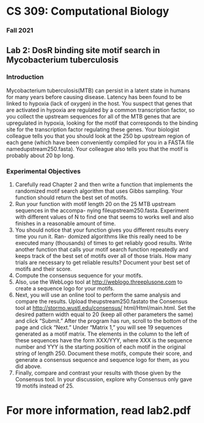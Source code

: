 # CS 309: Computational Biology

### Fall 2021

## Lab 2: DosR binding site motif search in Mycobacterium tuberculosis


### Introduction

Mycobacterium tuberculosis(MTB) can persist in a latent state in humans for many years before
causing disease. Latency has been found to be linked to hypoxia (lack of oxygen) in the host. 
You suspect that genes that are activated in hypoxia are regulated by a common transcription factor, 
so you collect the upstream sequences for all of the MTB genes that are upregulated in hypoxia, 
looking for the motif that corresponds to the binding site for the transcription factor regulating 
these genes. Your biologist colleague tells you that you should look at the 250 bp upstream region of 
each gene (which have been conveniently compiled for you in a FASTA file namedupstream250.fasta). 
Your colleague also tells you that the motif is probably about 20 bp long.

### Experimental Objectives

1. Carefully read Chapter 2 and then write a function that implements the randomized motif
    search algorithm that uses Gibbs sampling. Your function should return the best
    set of motifs.
2. Run your function with motif length 20 on the 25 MTB upstream sequences in the accompa-
    nying fileupstream250.fasta. Experiment with different values of N to find one that seems
    to works well and also finishes in a reasonable amount of time.
3. You should notice that your function gives you different results every time you run it. Ran-
    domized algorithms like this really need to be executed many (thousands) of times to get
    reliably good results. Write another function that calls your motif search function repeatedly
     and keeps track of the best set of motifs over all of those trials. How many trials are necessary
     to get reliable results? Document your best set of motifs and their score.
4. Compute the consensus sequence for your motifs.
5. Also, use the WebLogo tool at http://weblogo.threeplusone.com to create a sequence logo
    for your motifs.
6. Next, you will use an online tool to perform the same analysis and compare the results. Upload
    theupstream250.fastato the Consensus tool at http://stormo.wustl.edu/consensus/
    html/Html/main.html. Set the desired pattern width equal to 20 (keep all other parameters
    the same) and click “Submit.” After the program has run, scroll to the bottom of the page
    and click “Next.” Under “Matrix 1,” you will see 19 sequences generated as a motif matrix.
    The elements in the column to the left of these sequences have the form XXX/YYY, where XXX
    is the sequence number and YYY is the starting position of each motif in the original string of
    length 250.
    Document these motifs, compute their score, and generate a consensus sequence and sequence
    logo for them, as you did above.
7. Finally, compare and contrast your results with those given by the Consensus tool. In your
    discussion, explore why Consensus only gave 19 motifs instead of 25.

# For more information, read lab2.pdf
